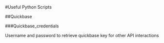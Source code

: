 #Useful Python Scripts

##Quickbase

###Quickbase_credentials

Username and password to retrieve quickbase key for other API interactions